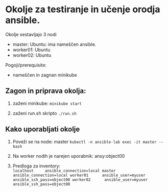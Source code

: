 
# Okolje za testiranje in učenje orodja ansible.

Okolje sestavljajo 3 nodi
* master: Ubuntu: ima nameščen ansible.
* worker01: Ubuntu 
* worker02: Ubuntu

Pogoji/prerequisite:
* nameščen in zagnan minikube

## Zagon in priprava okolja:

1. zaženi minikube:
`minikube start`

2. zaženi run.sh skripto
`./run.sh`

## Kako uporabljati okolje

1. Poveži se na node: master
`kubectl -n ansible-lab exec -it master -- bash`

2. Na worker nodih je narejen uporabnik: ansy:object00

3. Predloga za inventory:  
`
localhost     ansible_connection=local
master        ansible_connection=local
worker01      ansible_user=myuser      ansible_ssh_pass=object00
worker02      ansible_user=myuser      ansible_ssh_pass=object00
`

